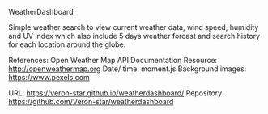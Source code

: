 WeatherDashboard

Simple weather search to view current weather data, wind speed, humidity and UV index which also include 5 days weather forcast and search history for each location around the globe. 

References:
Open Weather Map API Documentation Resource: http://openweathermap.org
Date/ time: moment.js
Background images: https://www.pexels.com



URL: https://veron-star.github.io/weatherdashboard/
Repository: https://github.com/Veron-star/weatherdashboard
